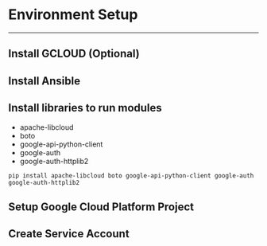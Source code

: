# Environment Setup
---

## Install GCLOUD (Optional)

## Install Ansible

## Install libraries to run modules

- apache-libcloud
- boto
- google-api-python-client
- google-auth
- google-auth-httplib2

```pip install apache-libcloud boto google-api-python-client google-auth google-auth-httplib2```

## Setup Google Cloud Platform Project

## Create Service Account

